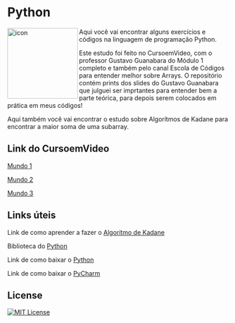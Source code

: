 # Python


<img src="https://techstack-generator.vercel.app/python-icon.svg" alt="icon" align="left" width="160" />

Aqui você vai encontrar alguns exercícios e códigos na linguagem de programação Python.

Este estudo foi feito no CursoemVideo, com o professor Gustavo Guanabara do Módulo 1 completo e também pelo canal Escola de Códigos para entender melhor sobre Arrays. O repositório contém prints dos slides do Gustavo Guanabara que julguei ser imprtantes para entender bem a parte teórica, para depois serem colocados em prática em meus códigos!

Aqui também você vai encontrar o estudo sobre Algorítmos de Kadane para encontrar a maior soma de uma subarray.

## Link do CursoemVideo

<a href= "https://www.cursoemvideo.com/curso/python-3-mundo-1/">Mundo 1</a>

<a href= "https://www.cursoemvideo.com/curso/python-3-mundo-2/">Mundo 2</a>

<a href= "https://www.cursoemvideo.com/curso/python-3-mundo-3/">Mundo 3</a>

## Links úteis

Link de como aprender a fazer o <a href= "https://www.youtube.com/watch?v=ylFB4coxLjQ">Algorítmo de Kadane</a>

Biblioteca do <a href= "https://docs.python.org/3/library/index.html">Python</a>

Link de como baixar o <a href= "https://www.python.org/downloads/">Python</a>

Link de como baixar o <a href= "https://www.jetbrains.com/pt-br/pycharm/download/?section=windows">PyCharm</a>

## License

[![MIT License](https://img.shields.io/badge/License-MIT-%231C003F.svg)](./LICENSE)
